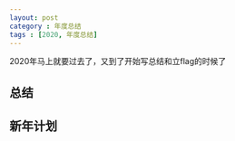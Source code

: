 ```yaml
---
layout: post
category : 年度总结
tags : [2020, 年度总结]
---
```


2020年马上就要过去了，又到了开始写总结和立flag的时候了

## 总结

## 新年计划